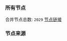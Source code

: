 ### 所有节点
合并节点总数: `2029`
[节点链接](https://raw.githubusercontent.com/rzhy1/11/master/sub/sub_merge_base64.txt)

### 节点来源